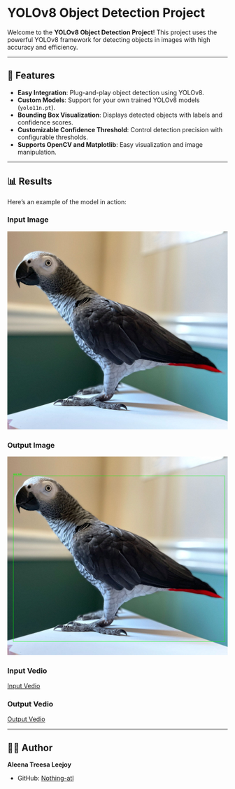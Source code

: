 # YOLOv8 Object Detection Project

Welcome to the **YOLOv8 Object Detection Project**! This project uses the powerful YOLOv8 framework for detecting objects in images with high accuracy and efficiency.

---

## 🚀 Features

- **Easy Integration**: Plug-and-play object detection using YOLOv8.
- **Custom Models**: Support for your own trained YOLOv8 models (`yolo11n.pt`).
- **Bounding Box Visualization**: Displays detected objects with labels and confidence scores.
- **Customizable Confidence Threshold**: Control detection precision with configurable thresholds.
- **Supports OpenCV and Matplotlib**: Easy visualization and image manipulation.

---
## 📊 Results

Here’s an example of the model in action:

### Input Image
![Input Image](buddy.jpg)

### Output Image
![Output Image](output.png)

### Input Vedio
[Input Vedio](street.mp4)

### Output Vedio
[Output Vedio](out_ved.mp4)

---
## 🧑‍💻 Author

**Aleena Treesa Leejoy**

- GitHub: [Nothing-atl](https://github.com/Nothing-atl)
